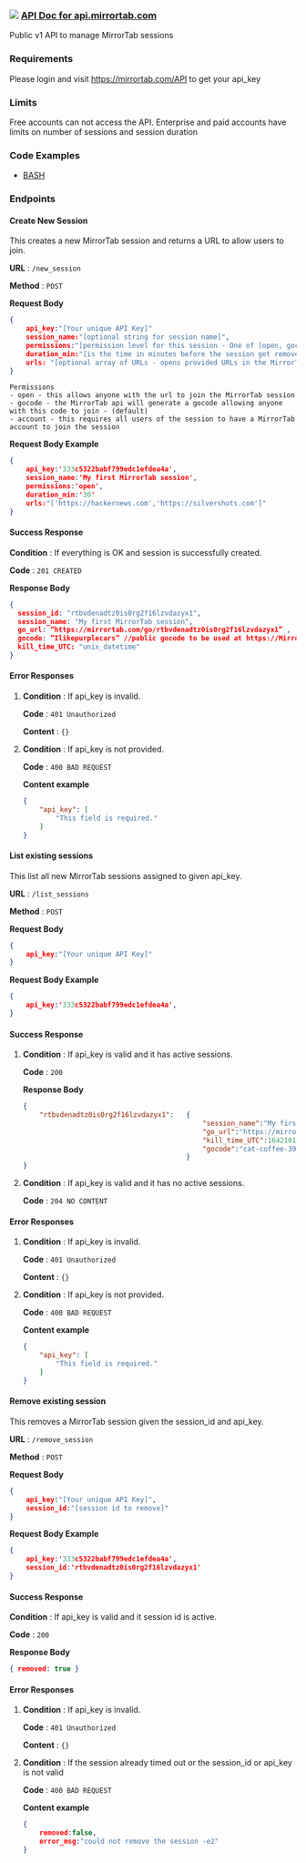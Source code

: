 ### ![](https://docs.github.com/assets/images/site/favicon.png) [API Doc for api.mirrortab.com](https://docs.github.com/assets/images/site/favicon.png)
Public v1 API to manage MirrorTab sessions

### Requirements
Please login and visit https://mirrortab.com/API to get your api_key

### Limits
Free accounts can not access the API. Enterprise and paid accounts have limits on number of sessions and session duration

### Code Examples
- [BASH](https://github.com/MirrorTab/api_v1/tree/main/examples)

### Endpoints

#### Create New Session

This creates a new MirrorTab session and returns a URL to allow users to join.

**URL** : `/new_session`

**Method** : `POST`

**Request Body**

```json
{
    api_key:"[Your unique API Key]"
    session_name:"[optional string for session name]",
    permissions:"[permission level for this session - One of [open, gocode, account] - default is  gocode]"
    duration_min:"[is the time in minutes before the session get removed - default is 45 mins]" 
    urls: "[optional array of URLs - opens provided URLs in the MirrorTab session]" 
}
```


    Permissions
    - open - this allows anyone with the url to join the MirrorTab session
    - gocode - the MirrorTab api will generate a gocode allowing anyone with this code to join - (default)
    - account - this requires all users of the session to have a MirrorTab account to join the session


**Request Body Example** 

```json
{
    api_key:'333c5322babf799edc1efdea4a',
    session_name:'My first MirrorTab session',
    permissions:'open',
    duration_min:'30'
    urls:"['https://hackernews.com','https://silvershots.com']"
}
```

#### Success Response

**Condition** : If everything is OK and session is successfully created.

**Code** : `201 CREATED`

**Response Body**

```json
{
  session_id: "rtbvdenadtz0is0rg2f16lzvdazyx1",
  session_name: "My first MirrorTab session",
  go_url: “https://mirrortab.com/go/rtbvdenadtz0is0rg2f16lzvdazyx1” ,
  gocode: ”Ilikepurplecars” //public gocode to be used at https://MirrorTab.com
  kill_time_UTC: "unix_datetime" 
}
```

#### Error Responses

1. **Condition** : If api_key is invalid.

   **Code** : `401 Unauthorized`

   **Content** : `{}`


2. **Condition** : If api_key is not provided.

    **Code** : `400 BAD REQUEST`

    **Content example**

    ```json
    {
        "api_key": [
            "This field is required."
        ]
    }
    ```

#### List existing sessions

This list all new MirrorTab sessions assigned to given api_key.

**URL** : `/list_sessions`

**Method** : `POST`

**Request Body**

```json
{
    api_key:"[Your unique API Key]"
}
```

**Request Body Example** 

```json
{
    api_key:'333c5322babf799edc1efdea4a',
}
```

#### Success Response

1. **Condition** : If api_key is valid and it has active sessions.

   **Code** : `200`

   **Response Body**

   ```json
   {   
       "rtbvdenadtz0is0rg2f16lzvdazyx1":   { 
                                               "session_name":"My first MirrorTab Session",
                                               "go_url":"https://mirrortab.com/go/rtbvdenadtz0is0rg2f16lzvdazyx1",
                                               "kill_time_UTC":1642101252956,
                                               "gocode":"cat-coffee-396"
                                           }
   }
   ```


2. **Condition** : If api_key is valid and it has no active sessions.

   **Code** : `204 NO CONTENT`


#### Error Responses

1. **Condition** : If api_key is invalid.

    **Code** : `401 Unauthorized`

    **Content** : `{}`


2. **Condition** : If api_key is not provided.

    **Code** : `400 BAD REQUEST`

    **Content example**

    ```json
    {
        "api_key": [
            "This field is required."
        ]
    }
    ```

#### Remove existing session

This removes a MirrorTab session given the session_id and api_key.

**URL** : `/remove_session`

**Method** : `POST`

**Request Body**

```json
{
    api_key:"[Your unique API Key]",
    session_id:"[session id to remove]"
}
```

**Request Body Example** 

```json
{
    api_key:'333c5322babf799edc1efdea4a',
    session_id:'rtbvdenadtz0is0rg2f16lzvdazyx1'
}
```

#### Success Response

**Condition** : If api_key is valid and it session id is active.

**Code** : `200`

**Response Body**

```json
{ removed: true }
```

#### Error Responses

1. **Condition** : If api_key is invalid.

    **Code** : `401 Unauthorized`

    **Content** : `{}`


2. **Condition** : If the session already timed out or the session_id or api_key is not valid

    **Code** : `400 BAD REQUEST`

    **Content example**

    ```json
    {
        removed:false,
        error_msg:"could not remove the session -e2"
    }
    ```
